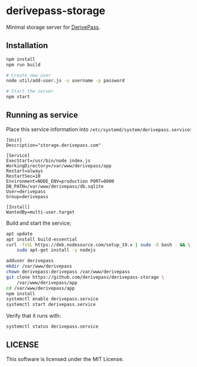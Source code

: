 # derivepass-storage

Minimal storage server for [DerivePass](https://derivepass.com/).

## Installation

```sh
npm install
npm run build

# Create new user
node util/add-user.js -u username -p password

# Start the server
npm start
```

## Running as service

Place this service information into `/etc/systemd/system/derivepass.service`:
```
[Unit]
Description="storage.derivepass.com"

[Service]
ExecStart=/usr/bin/node index.js
WorkingDirectory=/var/www/derivepass/app
Restart=always
RestartSec=10
Environment=NODE_ENV=production PORT=8000 DB_PATH=/var/www/derivepass/db.sqlite
User=derivepass
Group=derivepass

[Install]
WantedBy=multi-user.target
```

Build and start the service;
```sh
apt update
apt install build-essential
curl -fsSL https://deb.nodesource.com/setup_19.x | sudo -E bash - && \
    sudo apt-get install -y nodejs

adduser derivepass
mkdir /var/www/derivepass
chown derivepass:derivepass /var/www/derivepass
git clone https://github.com/derivepass/derivepass-storage \
    /var/www/derivepass/app
cd /var/www/derivepass/app
npm install
systemctl enable derivepass.service
systemctl start derivepass.service
```

Verify that it runs with:
```sh
systemctl status derivepass.service
```

## LICENSE

This software is licensed under the MIT License.
